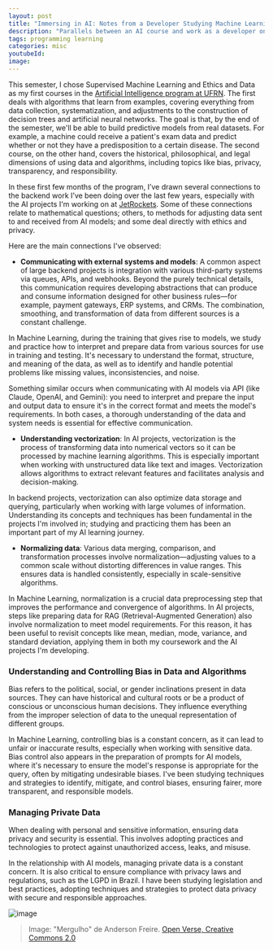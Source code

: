 ```yaml
---
layout: post
title: "Immersing in AI: Notes from a Developer Studying Machine Learning, Ethics and Data"
description: "Parallels between an AI course and work as a developer on AI projects"
tags: programming learning
categories: misc
youtubeId:
image:
---
```


This semester, I chose Supervised Machine Learning and Ethics and Data as my first courses in the [Artificial Intelligence program at UFRN](https://pes.imd.ufrn.br/pes/index). The first deals with algorithms that learn from examples, covering everything from data collection, systematization, and adjustments to the construction of decision trees and artificial neural networks. The goal is that, by the end of the semester, we'll be able to build predictive models from real datasets. For example, a machine could receive a patient's exam data and predict whether or not they have a predisposition to a certain disease. The second course, on the other hand, covers the historical, philosophical, and legal dimensions of using data and algorithms, including topics like bias, privacy, transparency, and responsibility.

In these first few months of the program, I’ve drawn several connections to the backend work I’ve been doing over the last few years, especially with the AI projects I'm working on at [JetRockets](https://www.linkedin.com/company/jetrockets/). Some of these connections relate to mathematical questions; others, to methods for adjusting data sent to and received from AI models; and some deal directly with ethics and privacy.

Here are the main connections I've observed:

- **Communicating with external systems and models**: A common aspect of large backend projects is integration with various third-party systems via queues, APIs, and webhooks. Beyond the purely technical details, this communication requires developing abstractions that can produce and consume information designed for other business rules—for example, payment gateways, ERP systems, and CRMs. The combination, smoothing, and transformation of data from different sources is a constant challenge.

In Machine Learning, during the training that gives rise to models, we study and practice how to interpret and prepare data from various sources for use in training and testing. It's necessary to understand the format, structure, and meaning of the data, as well as to identify and handle potential problems like missing values, inconsistencies, and noise.

Something similar occurs when communicating with AI models via API (like Claude, OpenAI, and Gemini): you need to interpret and prepare the input and output data to ensure it's in the correct format and meets the model's requirements. In both cases, a thorough understanding of the data and system needs is essential for effective communication.

- **Understanding vectorization**: In AI projects, vectorization is the process of transforming data into numerical vectors so it can be processed by machine learning algorithms. This is especially important when working with unstructured data like text and images. Vectorization allows algorithms to extract relevant features and facilitates analysis and decision-making.

In backend projects, vectorization can also optimize data storage and querying, particularly when working with large volumes of information. Understanding its concepts and techniques has been fundamental in the projects I'm involved in; studying and practicing them has been an important part of my AI learning journey.

- **Normalizing data**: Various data merging, comparison, and transformation processes involve normalization—adjusting values to a common scale without distorting differences in value ranges. This ensures data is handled consistently, especially in scale-sensitive algorithms.

In Machine Learning, normalization is a crucial data preprocessing step that improves the performance and convergence of algorithms. In AI projects, steps like preparing data for RAG (Retrieval-Augmented Generation) also involve normalization to meet model requirements. For this reason, it has been useful to revisit concepts like mean, median, mode, variance, and standard deviation, applying them in both my coursework and the AI projects I'm developing.

### Understanding and Controlling Bias in Data and Algorithms

Bias refers to the political, social, or gender inclinations present in data sources. They can have historical and cultural roots or be a product of conscious or unconscious human decisions. They influence everything from the improper selection of data to the unequal representation of different groups.

In Machine Learning, controlling bias is a constant concern, as it can lead to unfair or inaccurate results, especially when working with sensitive data. Bias control also appears in the preparation of prompts for AI models, where it's necessary to ensure the model's response is appropriate for the query, often by mitigating undesirable biases. I've been studying techniques and strategies to identify, mitigate, and control biases, ensuring fairer, more transparent, and responsible models.

### Managing Private Data

When dealing with personal and sensitive information, ensuring data privacy and security is essential. This involves adopting practices and technologies to protect against unauthorized access, leaks, and misuse.

In the relationship with AI models, managing private data is a constant concern. It is also critical to ensure compliance with privacy laws and regulations, such as the LGPD in Brazil. I have been studying legislation and best practices, adopting techniques and strategies to protect data privacy with secure and responsible approaches.

![image](https://github.com/0jonjo/0jonjo.github.io/assets/64807181/9364065b-f8c8-489c-a2e3-55bff1acd8c1)
>Image: "Mergulho" de Anderson Freire. [Open Verse, Creative Commons 2.0](hhttps://openverse.org/image/b952887f-8c48-4bb7-a5b6-e9ea9f97a00d)
